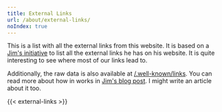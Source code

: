 ```yaml
---
title: External Links
url: /about/external-links/
noIndex: true
---
```


This is a list with all the external links from this website. It is based on a [Jim's initiative](https://blog.jim-nielsen.com/about/external-links) to list all the external links he has on his website. It is quite interesting to see where most of our links lead to.

Additionally, the raw data is also available at [/.well-known/links](/.well-known/links). You can read more about how in works in [Jim's blog post](https://blog.jim-nielsen.com/2022/well-known-links-resource/). I might write an article about it too.

{{< external-links >}}
